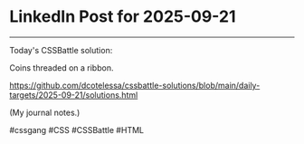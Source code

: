 # LinkedIn Post for 2025-09-21

---

Today's CSSBattle solution:

Coins threaded on a ribbon.

https://github.com/dcotelessa/cssbattle-solutions/blob/main/daily-targets/2025-09-21/solutions.html

(My journal notes.)

#cssgang #CSS #CSSBattle #HTML
